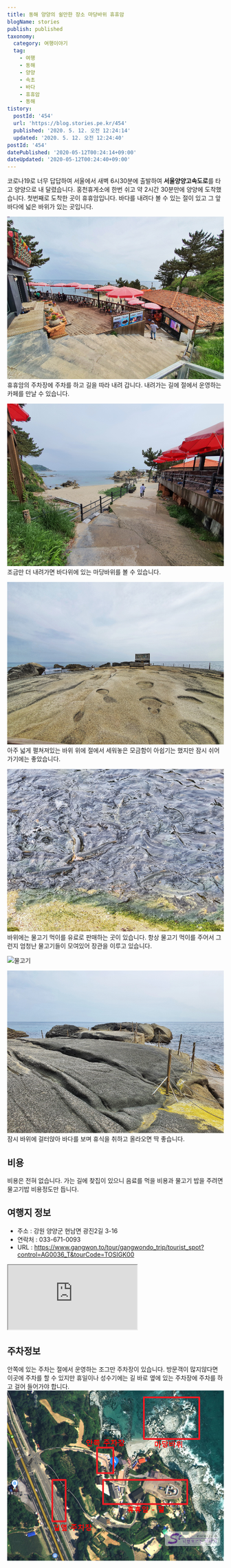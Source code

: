 ```yaml
---
title: 동해 양양의 쉴만한 장소 마당바위 휴휴암
blogName: stories
publish: published
taxonomy:
  category: 여행이야기
  tag:
    - 여행
    - 동해
    - 양양
    - 속초
    - 바다
    - 휴휴암
    - 동해
tistory:
  postId: '454'
  url: 'https://blog.stories.pe.kr/454'
  published: '2020. 5. 12. 오전 12:24:14'
  updated: '2020. 5. 12. 오전 12:24:40'
postId: '454'
datePublished: '2020-05-12T00:24:14+09:00'
dateUpdated: '2020-05-12T00:24:40+09:00'
---
```




코로나19로 너무 답답하여 서울에서 새벽 6시30분에 출발하여 **서울양양고속도로**를 타고 양양으로 내 달렸습니다. 홍천휴게소에 한번 쉬고 약 2시간 30분만에 양양에 도착했습니다. 첫번째로 도착한 곳이 휴휴암입니다. 바다를 내려다 볼 수 있는 절이 있고 그 앞 바다에 넓은 바위가 있는 곳입니다. 

![바다로 내려가는 길](images/2020-05-11-23-58-29.png)  
휴휴암의 주차장에 주차를 하고 길을 따라 내려 갑니다. 내려가는 길에 절에서 운영하는 카페를 만날 수 있습니다.  

![바다로 내려가는 길](images/2020-05-12-00-00-32.png)   
조금만 더 내려가면 바다위에 있는 마당바위를 볼 수 있습니다.  

![마당바위](images/2020-05-12-00-01-19.png)  
아주 넓게 펼쳐져있는 바위 위에 절에서 세워놓은 모금함이 아쉽기는 했지만 잠시 쉬어가기에는 좋았습니다.  

![물고기](images/2020-05-12-00-05-30.png)  
바위에는 물고기 먹이를 유료로 판매하는 곳이 있습니다. 항상 물고기 먹이를 주어서 그런지 엄청난 물고기들이 모여있어 장관을 이루고 있습니다.  

![물고기](./images/20200504_095449_1.gif)

![](images/2020-05-12-00-08-25.png)   
잠시 바위에 걸터앉아 바다를 보며 휴식을 취하고 올라오면 딱 좋습니다. 

## 비용  
비용은 전혀 없습니다. 가는 길에 찾집이 있으니 음료를 먹을 비용과 물고기 밥을 주려면 물고기밥 비용정도만 듭니다.  


## 여행지 정보  
- 주소 : 강원 양양군 현남면 광진2길 3-16   
- 연락처 : 033-671-0093 
- URL : https://www.gangwon.to/tour/gangwondo_trip/tourist_spot?control=AG0036_T&tourCode=TOSIGK00    

<div class='embed-responsive embed-responsive-16by9'>
    <iframe src='https://www.google.com/maps/embed?pb=!1m18!1m12!1m3!1d3145.698157339816!2d128.7658669151799!3d37.96083327972601!2m3!1f0!2f0!3f0!3m2!1i1024!2i768!4f13.1!3m3!1m2!1s0x5fdf56132ecb9da9%3A0xdd668a093c7f5347!2z7Zy07Zy07JWU!5e0!3m2!1sko!2skr!4v1589210058273!5m2!1sko!2skr' class='embed-responsive-item' allowfullscreen></iframe>
</div>

## 주차정보   
안쪽에 있는 주차는 절에서 운영하는 조그만 주차장이 있습니다. 방문객이 많지않다면 이곳에 주차를 할 수 있지만 휴일이나 성수기에는 길 바로 옆에 있는 주차장에 주차를 하고 걸어 들어가야 합니다.  
![](images/2020-05-12-00-23-33.png)  

